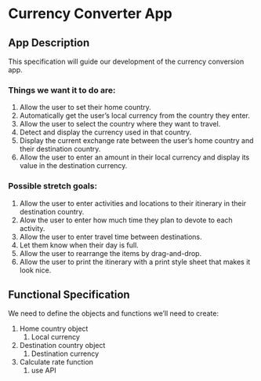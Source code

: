# Currency Converter App
## App Description
This specification will guide our development of the currency conversion app.

### Things we want it to do are:
1. Allow the user to set their home country.
2. Automatically get the user’s local currency from the country they enter.
3. Allow the user to select the country where they want to travel.
4. Detect and display the currency used in that country.
5. Display the current exchange rate between the user’s home country and their destination country.
6. Allow the user to enter an amount in their local currency and display its value in the destination currency.

### Possible stretch goals:
1. Allow the user to enter activities and locations to their itinerary in their destination country.
2. Alow the user to enter how much time they plan to devote to each activity.
3. Allow the user to enter travel time between destinations. 
4. Let them know when their day is full.
5. Allow the user to rearrange the items by drag-and-drop.
6. Allow the user to print the itinerary with a print style sheet that makes it look nice.

## Functional Specification
We need to define the objects and functions we’ll need to create:
1. Home country object
   1. Local currency
2. Destination country object
   1. Destination currency
3. Calculate rate function
   1. use API
